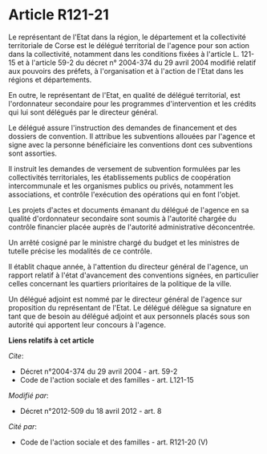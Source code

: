 # Article R121-21

Le représentant de l'Etat dans la région, le département et la collectivité territoriale de Corse est le délégué territorial
de l'agence pour son action dans la collectivité, notamment dans les conditions fixées à l'article L. 121-15 et à l'article
59-2 du décret n° 2004-374 du 29 avril 2004 modifié relatif aux pouvoirs des préfets, à l'organisation et à l'action de
l'Etat dans les régions et départements. 

En outre, le représentant de l'Etat, en qualité de délégué territorial, est l'ordonnateur secondaire pour les programmes
d'intervention et les crédits qui lui sont délégués par le directeur général. 

Le délégué assure l'instruction des demandes de financement et des dossiers de convention. Il attribue les subventions
allouées par l'agence et signe avec la personne bénéficiaire les conventions dont ces subventions sont assorties. 

Il instruit les demandes de versement de subvention formulées par les collectivités territoriales, les établissements publics
de coopération intercommunale et les organismes publics ou privés, notamment les associations, et contrôle l'exécution des
opérations qui en font l'objet. 

Les projets d'actes et documents émanant du délégué de l'agence en sa qualité d'ordonnateur secondaire sont soumis à
l'autorité chargée du contrôle financier placée auprès de l'autorité administrative déconcentrée. 

Un arrêté cosigné par le ministre chargé du budget et les ministres de tutelle précise les modalités de ce contrôle. 

Il établit chaque année, à l'attention du directeur général de l'agence, un rapport relatif à l'état d'avancement des
conventions signées, en particulier celles concernant les quartiers prioritaires de la politique de la ville. 

Un délégué adjoint est nommé par le directeur général de l'agence sur proposition du représentant de l'Etat. Le délégué
délègue sa signature en tant que de besoin au délégué adjoint et aux personnels placés sous son autorité qui apportent leur
concours à l'agence.

**Liens relatifs à cet article**

_Cite_:

  - Décret n°2004-374 du 29 avril 2004 - art. 59-2
  - Code de l'action sociale et des familles - art. L121-15

_Modifié par_:

  - Décret n°2012-509 du 18 avril 2012 - art. 8

_Cité par_:

  - Code de l'action sociale et des familles - art. R121-20 (V)
